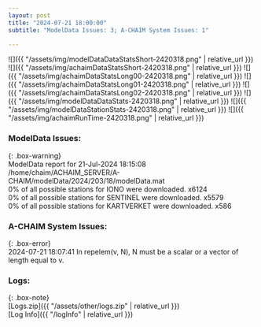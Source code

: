 ```yaml
---
layout: post
title: "2024-07-21 18:00:00"
subtitle: "ModelData Issues: 3; A-CHAIM System Issues: 1"

---
```


![]({{ "/assets/img/modelDataDataStatsShort-2420318.png" | relative_url }})
![]({{ "/assets/img/achaimDataStatsShort-2420318.png" | relative_url }})
![]({{ "/assets/img/achaimDataStatsLong00-2420318.png" | relative_url }})
![]({{ "/assets/img/achaimDataStatsLong01-2420318.png" | relative_url }})
![]({{ "/assets/img/achaimDataStatsLong02-2420318.png" | relative_url }})
![]({{ "/assets/img/modelDataDataStats-2420318.png" | relative_url }})
![]({{ "/assets/img/modelDataStationStats-2420318.png" | relative_url }})
![]({{ "/assets/img/achaimRunTime-2420318.png" | relative_url }})


### ModelData Issues:  
  
{: .box-warning}  
 ModelData report for 21-Jul-2024 18:15:08   
 /home/chaim/ACHAIM_SERVER/A-CHAIM/modelData/2024/203/18/modelData.mat   
 0% of all possible stations for IONO were downloaded. x6124   
 0% of all possible stations for SENTINEL were downloaded. x5579   
 0% of all possible stations for KARTVERKET were downloaded. x586   
  
### A-CHAIM System Issues:  
  
{: .box-error}  
2024-07-21 18:07:41 In repelem(v, N), N must be a scalar or a vector of length equal to v.  

### Logs:  
  
{: .box-note}  
[Logs.zip]({{ "/assets/other/logs.zip" | relative_url }})  
[Log Info]({{ "/logInfo" | relative_url }})  
